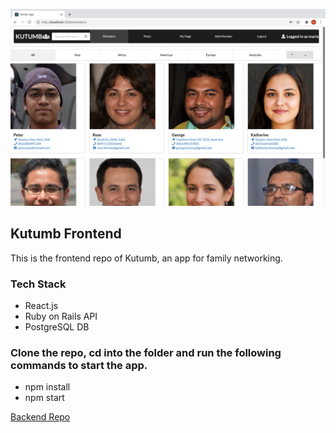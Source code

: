 ![](./public/Kutumb.png)

## Kutumb Frontend

This is the frontend repo of Kutumb, an app for family networking. 

### Tech Stack

* React.js
* Ruby on Rails API
* PostgreSQL DB

### Clone the repo, cd into the folder and run the following commands to start the app.

* npm install
* npm start

[Backend Repo](https://github.com/mariamoljames/kutumb-backend)